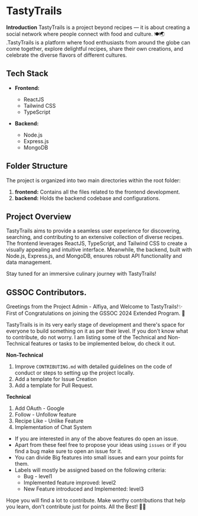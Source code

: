 # TastyTrails

**Introduction**
 TastyTrails is a project beyond recipes — it is about creating a social network where people connect with food and culture. 🍽️🌏 .TastyTrails is a platform where food enthusiasts from around the globe can come together, explore delightful recipes, share their own creations, and celebrate the diverse flavors of different cultures.

## Tech Stack

- **Frontend:**
  - ReactJS
  - Tailwind CSS
  - TypeScript

- **Backend:**
  - Node.js
  - Express.js
  - MongoDB

## Folder Structure

The project is organized into two main directories within the root folder:

1. **frontend:** Contains all the files related to the frontend development.
2. **backend:** Holds the backend codebase and configurations.


## Project Overview

TastyTrails aims to provide a seamless user experience for discovering, searching, and contributing to an extensive collection of diverse recipes. The frontend leverages ReactJS, TypeScript, and Tailwind CSS to create a visually appealing and intuitive interface. Meanwhile, the backend, built with Node.js, Express.js, and MongoDB, ensures robust API functionality and data management.

Stay tuned for an immersive culinary journey with TastyTrails!

## GSSOC Contributors.
Greetings from the Project Admin - Alfiya, and Welcome to TastyTrails!✨
First of Congratulations on joining the GSSOC 2024 Extended Program. 🎉

TastyTrails is in its very early stage of development and there's space for everyone to build something on it as per their level. If you don't know what to contribute, do not worry. I am listing some of the Technical and Non-Technical features or tasks to be implemented below, do check it out. 

**Non-Technical**
1. Improve `CONTRIBUTING.md` with detailed guidelines on the code of conduct or steps to setting up the project locally.
2. Add a template for Issue Creation
3. Add a template for Pull Request.

**Technical**
1. Add OAuth - Google
2. Follow - Unfollow feature
3. Recipe Like - Unlike Feature
4. Implementation of Chat System

- If you are interested in any of the above features do open an issue.
- Apart from these feel free to propose your ideas using `issues` or if you find a bug make sure to open an issue for it.
- You can divide Big features into small issues and earn your points for them.
- Labels will mostly be assigned based on the following criteria:
  -  Bug - level1
  -  Implemented feature improved: level2
  -  New Feature introduced and Implemented: level3

Hope you will find a lot to contribute.
Make worthy contributions that help you learn, don't contribute just for points.
All the Best! 👍🏻
